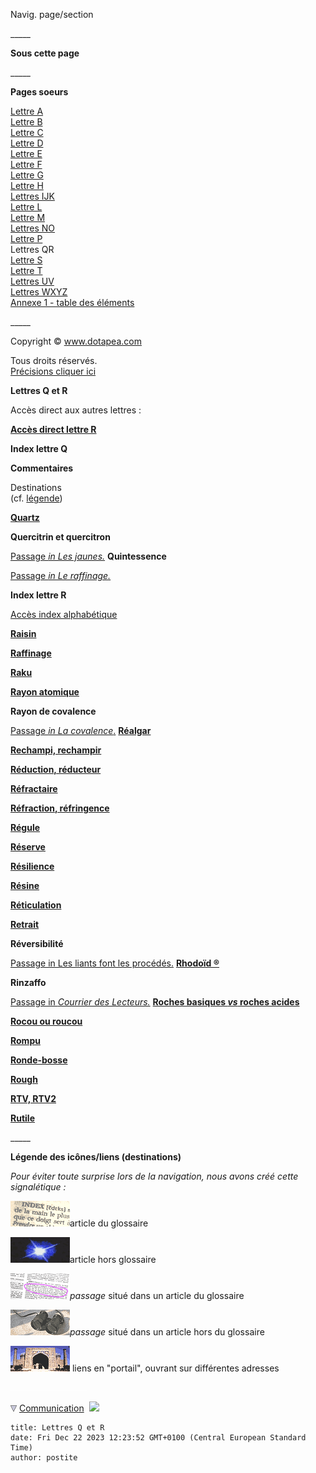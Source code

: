 Navig. page/section


\_\_\_\_\_

**Sous cette page**

\_\_\_\_\_

**Pages soeurs**

[Lettre A](a.html)  
[Lettre B](b.html)  
[Lettre C](c.html)  
[Lettre D](d.html)  
[Lettre E](e.html)  
[Lettre F](f.html)  
[Lettre G](g.html)  
[Lettre H](h.html)  
[Lettres IJK](ijk.html)  
[Lettre L](l.html)  
[Lettre M](m.html)  
[Lettres NO](no.html)  
[Lettre P](p.html)  
Lettres QR  
[Lettre S](s.html)  
[Lettre T](t.html)  
[Lettres UV](uv.html)  
[Lettres WXYZ](wxyz.html)  
[Annexe 1 - table des éléments](annexe1.html)

\_\_\_\_\_

Copyright © www.dotapea.com

Tous droits réservés.  
[Précisions cliquer ici](droitscopie.html)

**Lettres Q et R**

Accès direct aux autres lettres :

**[Accès direct lettre R](qr.html#r)**

**Index lettre Q**

**Commentaires**

Destinations  
(cf. [légende](qr.html#legendeicones))



**[Quartz](quartz.html)**

**Quercitrin et quercitron**

[Passage _in Les jaunes._](jaunes.html#quercitrin)
**Quintessence**

[Passage _in Le raffinage._](raffinage.html#quintessenceether)



**Index lettre R**

[Accès index alphabétique](glossaire.html)




**[Raisin](raisin.html)**

**[Raffinage](raffinage.html)**

**[Raku](raku.html)**

**[Rayon atomique](rayonsatomiques.html)**

**Rayon de covalence**

[Passage _in La covalence_.](covalence.html#rayondecovalence)
**[Réalgar](realgar.html)**

**[Rechampi, rechampir](rechampir.html)**

**[Réduction, réducteur](reductionreducteur.html)**

**[Réfractaire](refractaire.html)**

**[Réfraction, réfringence](refraction.html)**

**[Régule](platdetain.html)**

**[Réserve](reserve.html)**

**[Résilience](resilience.html)**

**[Résine](resine.html)**

**[Réticulation](reticulation.html)**

**[Retrait](retrait.html)**

**Réversibilité**

[Passage in Les liants font les procédés.](liants.html#reversibilite)
**[Rhodoïd ®](rhodoid.html)**

**Rinzaffo**

[Passage in _Courrier des Lecteurs._](courrierdeslecteurs2009c020.html#rinzaffo)
**[Roches basiques _vs_ roches acides](rochesbasiquesacides.html)**

**[Rocou ou roucou](roucou.html)**

**[Rompu](rompu.html)**

**[Ronde-bosse](rondebosse.html)**

**[Rough](rough.html)**

**[RTV, RTV2](elastomeresilicone.html)**

**[Rutile](rutile.html)**

\_\_\_\_\_

**Légende des icônes/liens (destinations)**

_Pour éviter toute surprise lors de la navigation, nous avons créé cette signalétique :_

![](images/lienpagegloss.gif)article du glossaire

![](images/lienarticle.gif)article hors glossaire

![](images/lienpassagegloss.gif)_passage_ situé dans un article du glossaire

![](images/lienpassagearticle.gif)_passage_ situé dans un article hors du glossaire

 ![](images/lienportail.gif) liens en "portail", ouvrant sur différentes adresses

 ![](images/transparent122x1.gif)

![](images/flechebas.gif) [Communication](http://www.artrealite.com/annonceurs.htm) 
![](https://cbonvin.fr/sites/regie.artrealite.com/visuels/campagne2.png)
```
title: Lettres Q et R
date: Fri Dec 22 2023 12:23:52 GMT+0100 (Central European Standard Time)
author: postite
```
